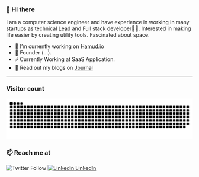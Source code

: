 
### 👋 Hi there 
I am a computer science engineer and have experience in working in many startups as technical Lead and Full stack developer👨‍💻. Interested in making life easier by creating utility tools. Fascinated about space.


- 🔭 I’m currently working on [Hamud.io](https://github.com/Khadar-abdi/Hamud.io)
- 🍔 Founder (...).
- ⚡ Currently Working at SaaS Application.
- 💬 Read out my blogs on [Journal](https://portfoliokhader.vercel.app/)

<hr />

### Visitor count
<picture>
  <source
    media="(prefers-color-scheme: dark)"
    srcset="https://raw.githubusercontent.com/platane/snk/output/github-contribution-grid-snake-dark.svg"
  />
  <source
    media="(prefers-color-scheme: light)"
    srcset="https://raw.githubusercontent.com/platane/snk/output/github-contribution-grid-snake.svg"
  />
  <img
    alt="github contribution grid snake animation"
    src="https://raw.githubusercontent.com/platane/snk/output/github-contribution-grid-snake.svg"
  />
</picture>

### 📫 Reach me at 
![Twitter Follow](https://x.com/khadaer_)
[![Linkedin](https://www.linkedin.com/in/khadar-abdi-hassan-38a9ab218) LinkedIn](https://www.linkedin.com/in/khadar-abdi-hassan-38a9ab218)
